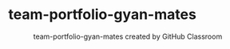 # team-portfolio-gyan-mates
team-portfolio-gyan-mates created by GitHub Classroom
<!DOCTYPE html>
<html>

<head>
    <title>PRABHA'S PORTFOLIO</title>
    <meta charset="UTF-8">
    <meta name="viewport" content="width=device-width,initial-scale=1.0">
    <style>
        body {
            margin-top: auto;
            margin-left: auto;
            margin-bottom: auto;
            margin-right: auto;
        }
        
        table,
        td {
            border: 2px solid black;
            background-color: rgb(210, 210, 243);
        }
        
        h2 {
            background-color: rgb(80, 78, 235);
            color: white;
        }
        
        .adj {
            text-align: right;
        }
        
        p {
            text-indent: 50px;
        }
    </style>
</head>

<body>


    Name : Padmaprabha S.S.G <br> E-mail : <a href="prabhasekaran485@gmail.com">prabhasekaran485@gmail.com</a> <br> Contact : 9865916559

    <h2>Career Objectives </h2>
    <p>
        To secure a challenging position in a reputable organisation which provide me a opportunity to expand my learning , knowledge and skills . To make use of my inter-personal skills to achieve goals of the company that mainly focus on the costumer statisfication.
    </p>
    <h2>Eductional Qualification :</h2>
    <table>
        <tr>
            <td>
                <h3>S.NO.</h3>
            </td>
            <td>
                <h3>COURSE</h3>
            </td>
            <td>
                <h3>NAME OF THE INSTITUTION</h3>
            </td>
            <td>
                <h3>BOARD</h3>
            </td>
            <td>
                <h3>PERCENTILE</h3>
            </td>
            <td>
                <h3>YEAR OF COMPLETION</h3>
            </td>
        </tr>
        <tr>
            <td>1.</td>
            <td>B.E - ECE</td>
            <td>Karpagam Institute of Technology,Coimbatore</td>
            <td>Anna University</td>
            <td>7.5</td>
            <td>2021</td>
        </tr>
        <tr>
            <td>2.</td>
            <td>HSC</td>
            <td>Kongu Matriculation Higher Secondary School,Tiruppur</td>
            <td>State Board</td>
            <td>84.16</td>
            <td>2017</td>
        </tr>
        <tr>
            <td>3.</td>
            <td>SSLC</td>
            <td>Kongu Matriculation Higher Secondary School,Tiruppur</td>
            <td>State Board</td>
            <td>97</td>
            <td>2015</td>
        </tr>
    </table>
    <h2>Academic Achievements</h2>
    <ul>
        <li>Got 97% in 10 <sup>th</sup> standard</li>
        <li>Got class first in first semester</li>
        <li>Got class second in second semester</li>
        <li>Got 2 <sup>nd</sup>in Inter-college Quiz competiton</li>
    </ul>
    <h2>Area of Interest</h2>
    <ul>
        <li>Digital Electronics </li>
    </ul>
    <h2>Personal Skills</h2>
    <ul>
        <li>Maintenance</li>
        <li>Good Learner</li>
        <li>Adoptablitity</li>
        <li>Dedicative</li>
    </ul>
    <h2>Technical Skills </h2>
    <ul>
        <li>Basics of C,Java,Python</li>
        <li>PCB Designing</li>
        <li>Data Base Management System</li>
    </ul>
    <h2>Co-curriculum</h2>
    <ul>
        <li>Participated workshop in “IMAGE PROCESSING” certification program.</li>
        <li>Attended an internship in “INDUSTRY READY ENGINEERING” course in Sunshiv electronics.</li>
    </ul>
    <h2>Project</h2>
    <ul>
        <li>Ball Picking Robot - Collection of Balls in Tennis Court.</li>
        <li>Drone-Traffic Controller</li>
    </ul>
    <h2>Personal Details</h2>
    <table>
        <tr>
            <td>Name</td>
            <td>Padmaprabha S S G</td>

        </tr>
        <tr>
            <td>D.O.B</td>
            <td>01-12-1999</td>
        </tr>

        <tr>
            <td>Address</td>
            <td>4/80 , South street ,Morattupalayam,Uthukuli,Tiruppur</td>
        </tr>

        <tr>
            <td>Father's Name</td>
            <td>Sekaran S</td>
        </tr>
        <tr>
            <td>Mother's Name </td>
            <td>Gomathi S</td>
        </tr>
        <tr>
            <td>Gender</td>
            <td>Female</td>
        </tr>
        <tr>
            <td>Nationality</td>
            <td>Indian</td>
        </tr>
        <tr>
            <td>Hometown</td>
            <td>Tiruppur</td>
        </tr>
        <tr>
            <td>Contact</td>
            <td>9865916559</td>
        </tr>

    </table>
    <h2>Declaration</h2>
    <p>
        I hereby declare that above particular Information and facts stated are true, correct and complete to the best of my knowledge and belief.

    </p>
    <div class="sign">
        <div class="adj">
            <p>
                Signature <br> PADMAPRABHA
            </p>
        </div>
    </div>

</body>

</html>
